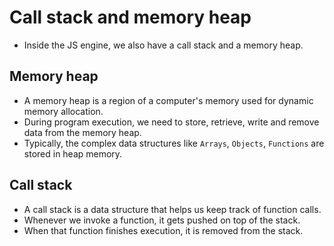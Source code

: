 # Call stack and memory heap

- Inside the JS engine, we also have a call stack and a memory heap.

## Memory heap

- A memory heap is a region of a computer's memory used for dynamic memory allocation.
- During program execution, we need to store, retrieve, write and remove data from the memory heap.
- Typically, the complex data structures like `Arrays`, `Objects`, `Functions` are stored in heap memory.


## Call stack

- A call stack is a data structure that helps us keep track of function calls.
- Whenever we invoke a function, it gets pushed on top of the stack.
- When that function finishes execution, it is removed from the stack.
